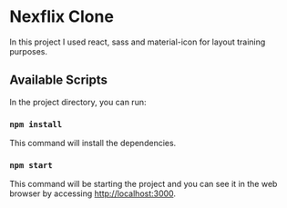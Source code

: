 # Nexflix Clone

In this project I used react, sass and material-icon for layout training purposes.

## Available Scripts

In the project directory, you can run:

### `npm install`

This command will install the dependencies.

### `npm start`

This command will be starting the project and you can see it in the web browser
by accessing [http://localhost:3000](http://localhost:3000).
